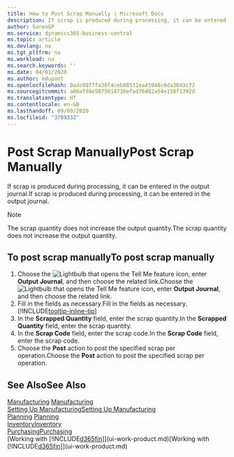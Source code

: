 ```yaml
---
title: How to Post Scrap Manually | Microsoft Docs
description: If scrap is produced during processing, it can be entered in the output journal. Note that the scrap quantity does not increase the output quantity.
author: SorenGP
ms.service: dynamics365-business-central
ms.topic: article
ms.devlang: na
ms.tgt_pltfrm: na
ms.workload: na
ms.search.keywords: ''
ms.date: 04/01/2020
ms.author: edupont
ms.openlocfilehash: 0adc08f7fa30f4ceb88531ea45948c6da36d3c72
ms.sourcegitcommit: a80afd4e5075018716efad76d82a54e158f1392d
ms.translationtype: HT
ms.contentlocale: en-GB
ms.lasthandoff: 09/09/2020
ms.locfileid: "3789332"
---
```

# <a name="post-scrap-manually"></a><span data-ttu-id="7378f-104">Post Scrap Manually</span><span class="sxs-lookup"><span data-stu-id="7378f-104">Post Scrap Manually</span></span>
<span data-ttu-id="7378f-105">If scrap is produced during processing, it can be entered in the output journal.</span><span class="sxs-lookup"><span data-stu-id="7378f-105">If scrap is produced during processing, it can be entered in the output journal.</span></span> 

> [!NOTE]
> <span data-ttu-id="7378f-106">The scrap quantity does not increase the output quantity.</span><span class="sxs-lookup"><span data-stu-id="7378f-106">The scrap quantity does not increase the output quantity.</span></span>  

## <a name="to-post-scrap-manually"></a><span data-ttu-id="7378f-107">To post scrap manually</span><span class="sxs-lookup"><span data-stu-id="7378f-107">To post scrap manually</span></span>  
1. <span data-ttu-id="7378f-108">Choose the ![Lightbulb that opens the Tell Me feature](media/ui-search/search_small.png "Tell me what you want to do") icon, enter **Output Journal**, and then choose the related link.</span><span class="sxs-lookup"><span data-stu-id="7378f-108">Choose the ![Lightbulb that opens the Tell Me feature](media/ui-search/search_small.png "Tell me what you want to do") icon, enter **Output Journal**, and then choose the related link.</span></span>  
2. <span data-ttu-id="7378f-109">Fill in the fields as necessary.</span><span class="sxs-lookup"><span data-stu-id="7378f-109">Fill in the fields as necessary.</span></span> [!INCLUDE[tooltip-inline-tip](includes/tooltip-inline-tip_md.md)]  
3. <span data-ttu-id="7378f-110">In the **Scrapped Quantity** field, enter the scrap quantity.</span><span class="sxs-lookup"><span data-stu-id="7378f-110">In the **Scrapped Quantity** field, enter the scrap quantity.</span></span>  
4. <span data-ttu-id="7378f-111">In the **Scrap Code** field, enter the scrap code.</span><span class="sxs-lookup"><span data-stu-id="7378f-111">In the **Scrap Code** field, enter the scrap code.</span></span>  
5. <span data-ttu-id="7378f-112">Choose the **Post** action to post the specified scrap per operation.</span><span class="sxs-lookup"><span data-stu-id="7378f-112">Choose the **Post** action to post the specified scrap per operation.</span></span>  

## <a name="see-also"></a><span data-ttu-id="7378f-113">See Also</span><span class="sxs-lookup"><span data-stu-id="7378f-113">See Also</span></span>  
<span data-ttu-id="7378f-114">[Manufacturing](production-manage-manufacturing.md)  </span><span class="sxs-lookup"><span data-stu-id="7378f-114">[Manufacturing](production-manage-manufacturing.md)  </span></span>  
[<span data-ttu-id="7378f-115">Setting Up Manufacturing</span><span class="sxs-lookup"><span data-stu-id="7378f-115">Setting Up Manufacturing</span></span>](production-configure-production-processes.md)  
<span data-ttu-id="7378f-116">[Planning](production-planning.md)    </span><span class="sxs-lookup"><span data-stu-id="7378f-116">[Planning](production-planning.md)    </span></span>  
[<span data-ttu-id="7378f-117">Inventory</span><span class="sxs-lookup"><span data-stu-id="7378f-117">Inventory</span></span>](inventory-manage-inventory.md)  
[<span data-ttu-id="7378f-118">Purchasing</span><span class="sxs-lookup"><span data-stu-id="7378f-118">Purchasing</span></span>](purchasing-manage-purchasing.md)  
<span data-ttu-id="7378f-119">[Working with [!INCLUDE[d365fin](includes/d365fin_md.md)]](ui-work-product.md)</span><span class="sxs-lookup"><span data-stu-id="7378f-119">[Working with [!INCLUDE[d365fin](includes/d365fin_md.md)]](ui-work-product.md)</span></span>
